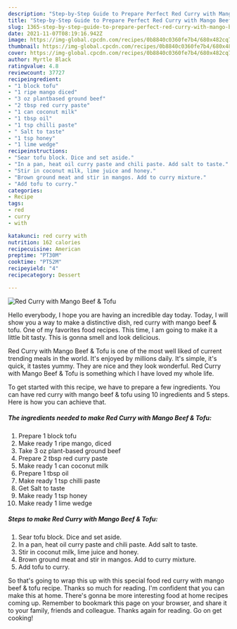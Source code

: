 ```yaml
---
description: "Step-by-Step Guide to Prepare Perfect Red Curry with Mango Beef &amp;amp; Tofu"
title: "Step-by-Step Guide to Prepare Perfect Red Curry with Mango Beef &amp;amp; Tofu"
slug: 1365-step-by-step-guide-to-prepare-perfect-red-curry-with-mango-beef-and-amp-tofu
date: 2021-11-07T08:19:16.942Z
image: https://img-global.cpcdn.com/recipes/0b8840c0360fe7b4/680x482cq70/red-curry-with-mango-beef-tofu-recipe-main-photo.jpg
thumbnail: https://img-global.cpcdn.com/recipes/0b8840c0360fe7b4/680x482cq70/red-curry-with-mango-beef-tofu-recipe-main-photo.jpg
cover: https://img-global.cpcdn.com/recipes/0b8840c0360fe7b4/680x482cq70/red-curry-with-mango-beef-tofu-recipe-main-photo.jpg
author: Myrtle Black
ratingvalue: 4.8
reviewcount: 37727
recipeingredient:
- "1 block tofu"
- "1 ripe mango diced"
- "3 oz plantbased ground beef"
- "2 tbsp red curry paste"
- "1 can coconut milk"
- "1 tbsp oil"
- "1 tsp chilli paste"
- " Salt to taste"
- "1 tsp honey"
- "1 lime wedge"
recipeinstructions:
- "Sear tofu block. Dice and set aside."
- "In a pan, heat oil curry paste and chili paste. Add salt to taste."
- "Stir in coconut milk, lime juice and honey."
- "Brown ground meat and stir in mangos. Add to curry mixture."
- "Add tofu to curry."
categories:
- Recipe
tags:
- red
- curry
- with

katakunci: red curry with 
nutrition: 162 calories
recipecuisine: American
preptime: "PT30M"
cooktime: "PT52M"
recipeyield: "4"
recipecategory: Dessert

---
```



![Red Curry with Mango Beef &amp; Tofu](https://img-global.cpcdn.com/recipes/0b8840c0360fe7b4/680x482cq70/red-curry-with-mango-beef-tofu-recipe-main-photo.jpg)

Hello everybody, I hope you are having an incredible day today. Today, I will show you a way to make a distinctive dish, red curry with mango beef &amp; tofu. One of my favorites food recipes. This time, I am going to make it a little bit tasty. This is gonna smell and look delicious.

Red Curry with Mango Beef &amp; Tofu is one of the most well liked of current trending meals in the world. It's enjoyed by millions daily. It's simple, it's quick, it tastes yummy. They are nice and they look wonderful. Red Curry with Mango Beef &amp; Tofu is something which I have loved my whole life.




To get started with this recipe, we have to prepare a few ingredients. You can have red curry with mango beef &amp; tofu using 10 ingredients and 5 steps. Here is how you can achieve that.

<!--inarticleads1-->

##### The ingredients needed to make Red Curry with Mango Beef &amp; Tofu:

1. Prepare 1 block tofu
1. Make ready 1 ripe mango, diced
1. Take 3 oz plant-based ground beef
1. Prepare 2 tbsp red curry paste
1. Make ready 1 can coconut milk
1. Prepare 1 tbsp oil
1. Make ready 1 tsp chilli paste
1. Get  Salt to taste
1. Make ready 1 tsp honey
1. Make ready 1 lime wedge




<!--inarticleads2-->

##### Steps to make Red Curry with Mango Beef &amp; Tofu:

1. Sear tofu block. Dice and set aside.
1. In a pan, heat oil curry paste and chili paste. Add salt to taste.
1. Stir in coconut milk, lime juice and honey.
1. Brown ground meat and stir in mangos. Add to curry mixture.
1. Add tofu to curry.




So that's going to wrap this up with this special food red curry with mango beef &amp; tofu recipe. Thanks so much for reading. I'm confident that you can make this at home. There's gonna be more interesting food at home recipes coming up. Remember to bookmark this page on your browser, and share it to your family, friends and colleague. Thanks again for reading. Go on get cooking!
